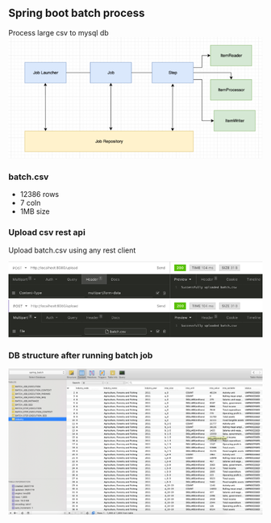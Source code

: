 ## Spring boot batch process
Process large csv to mysql db
![Batch Processing](asset/batch.png)

### batch.csv 
- 12386 rows 
- 7 coln
- 1MB size

### Upload csv rest api 
Upload batch.csv using any rest client

![Upload](asset/1.png)
![Upload](asset/2.png)

### DB structure after running batch job
![Upload](asset/3.png)